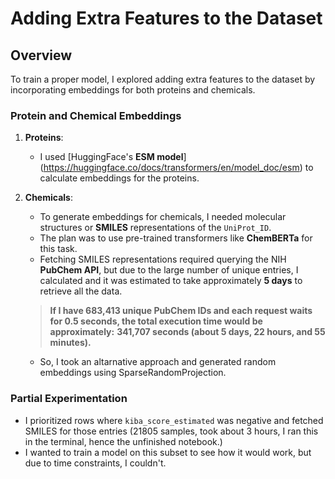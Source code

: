 
# Adding Extra Features to the Dataset

## Overview
To train a proper model, I explored adding extra features to the dataset by incorporating embeddings for both proteins and chemicals.

### Protein and Chemical Embeddings
1. **Proteins**:
   - I used [HuggingFace's **ESM model**] (https://huggingface.co/docs/transformers/en/model_doc/esm) to calculate embeddings for the proteins. 

2. **Chemicals**:
   - To generate embeddings for chemicals, I needed molecular structures or **SMILES** representations of the `UniProt_ID`.
   - The plan was to use pre-trained transformers like **ChemBERTa** for this task.
   - Fetching SMILES representations required querying the NIH **PubChem API**, but due to the large number of unique entries, I calculated and it was estimated to take approximately **5 days** to retrieve all the data.
  
   > **If I have 683,413 unique PubChem IDs and each request waits for 0.5 seconds, the total execution time would be approximately:**
   > **341,707 seconds (about 5 days, 22 hours, and 55 minutes).**
   -  So, I took an altarnative approach and generated random embeddings using SparseRandomProjection.

### Partial Experimentation
- I prioritized rows where `kiba_score_estimated` was negative and fetched SMILES for those entries (21805 samples, took about 3 hours, I ran this in the terminal, hence the unfinished notebook.)
- I wanted to train a model on this subset to see how it would work, but due to time constraints, I couldn't.
